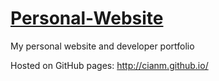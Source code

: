 # [Personal-Website](http://cianm.github.io/)
My personal website and developer portfolio

Hosted on GitHub pages: http://cianm.github.io/
